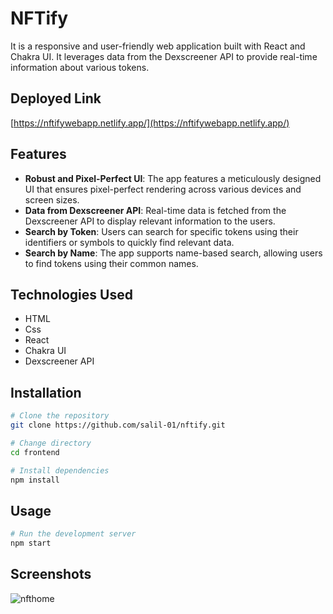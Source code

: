 # NFTify
It is a responsive and user-friendly web application built with React and Chakra UI. It leverages data from the Dexscreener API to provide real-time information about various tokens. 

## Deployed Link
[https://nftifywebapp.netlify.app/](https://nftifywebapp.netlify.app/)

## Features

- **Robust and Pixel-Perfect UI**: The app features a meticulously designed UI that ensures pixel-perfect rendering across various devices and screen sizes.
- **Data from Dexscreener API**: Real-time data is fetched from the Dexscreener API to display relevant information to the users.
- **Search by Token**: Users can search for specific tokens using their identifiers or symbols to quickly find relevant data.
- **Search by Name**: The app supports name-based search, allowing users to find tokens using their common names.

## Technologies Used
- HTML
- Css
- React
- Chakra UI
- Dexscreener API

## Installation
```bash
# Clone the repository
git clone https://github.com/salil-01/nftify.git

# Change directory
cd frontend

# Install dependencies
npm install
```

## Usage

```bash
# Run the development server
npm start
```

## Screenshots
![nfthome](https://github.com/salil-01/nftify/assets/115460357/63885a7c-3d07-48e0-ae35-bd4d7ad1f745)
